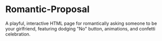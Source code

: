 # Romantic-Proposal
A playful, interactive HTML page for romantically asking someone to be your girlfriend, featuring dodging "No" button, animations, and confetti celebration.
